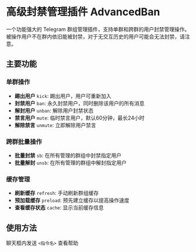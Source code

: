 # 高级封禁管理插件 AdvancedBan

一个功能强大的 Telegram 群组管理插件，支持单群和跨群的用户封禁管理操作。
被操作用户不在群内依旧能被封禁，对于无交互历史的用户可能会无法封禁，请注意。
## 主要功能

### 单群操作
- **踢出用户** `kick`: 踢出用户，用户可重新加入
- **封禁用户** `ban`: 永久封禁用户，同时删除该用户的所有消息
- **解封用户** `unban`: 解除用户封禁状态
- **禁言用户** `mute`: 临时禁言用户，默认60分钟，最长24小时
- **解除禁言** `unmute`: 立即解除用户禁言

### 跨群批量操作
- **批量封禁** `sb`: 在所有管理的群组中封禁指定用户
- **批量解封** `unsb`: 在所有管理的群组中解封指定用户

### 缓存管理
- **刷新缓存** `refresh`: 手动刷新群组缓存
- **预加载缓存** `preload`: 预先建立缓存以提高操作速度
- **查看缓存状态** `cache`: 显示当前缓存信息

## 使用方法
聊天框内发送 `<指令名>` 查看帮助

